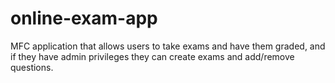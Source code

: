 # online-exam-app
MFC application that allows users to take exams and have them graded, and if they have admin privileges they can create exams and add/remove questions.
